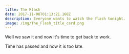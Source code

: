 ```yaml
---
title: The Flash
date: 2017-11-08T01:13:21.168Z
description: Everyone wants to watch the flash tonight.
image: /img/The_Flash_title_card.png
---
```

Well we saw it and now it's time to get back to work.

Time has passed and now it is too late.
